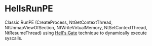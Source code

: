 # HellsRunPE
Classic RunPE (CreateProcess, NtGetContextThread, NtUnmapViewOfSection, NtWriteVirtualMemory, NtSetContextThread, NtResumeThread) using [Hell's Gate](https://github.com/am0nsec/HellsGate) technique to dynamically execute syscalls.

